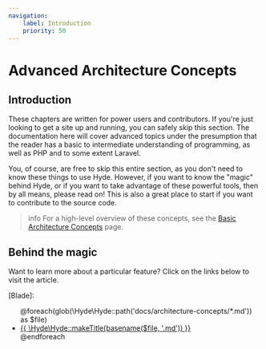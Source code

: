 ```yaml
---
navigation:
    label: Introduction
    priority: 50
---
```


# Advanced Architecture Concepts

## Introduction

These chapters are written for power users and contributors. If you're just looking to get a site up and running,
you can safely skip this section. The documentation here will cover advanced topics under the presumption that
the reader has a basic to intermediate understanding of programming, as well as PHP and to some extent Laravel.

You, of course, are free to skip this entire section, as you don't need to know these things to use Hyde.
However, if you want to know the "magic" behind Hyde, or if you want to take advantage of these powerful tools,
then by all means, please read on! This is also a great place to start if you want to contribute to the source code.

>info For a high-level overview of these concepts, see the [Basic Architecture Concepts](basic-architecture-concepts.html) page.

## Behind the magic

Want to learn more about a particular feature? Click on the links below to visit the article.

[//]: # (This would be better suited for a component, but it's a fun experiment for now)
[Blade]: <ul>@foreach(glob(\Hyde\Hyde::path('docs/architecture-concepts/*.md')) as $file) <li> <a href="{{ basename($file, '.md') }}.html"> {{ \Hyde\Hyde::makeTitle(basename($file, '.md')) }} </a> </li> @endforeach</ul>

